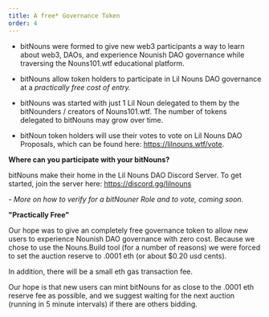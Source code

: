```yaml
---
title: A free* Governance Token
order: 4
---
```


- bitNouns were formed to give new web3 participants a way to learn about web3, DAOs, and experience Nounish DAO governance while traversing the Nouns101.wtf educational platform.

- bitNouns allow token holders to participate in Lil Nouns DAO governance at a *practically free cost of entry.*

- bitNouns was started with just 1 Lil Noun delegated to them by the bitNounders / creators of Nouns101.wtf. The number of tokens delegated to bitNouns may grow over time.

- bitNoun token holders will use their votes to vote on Lil Nouns DAO Proposals, which can be found here: https://lilnouns.wtf/vote.

**Where can you participate with your bitNouns?**

bitNouns make their home in the Lil Nouns DAO Discord Server. To get started, join the server here: https://discord.gg/lilnouns

*- More on how to verify for a bitNouner Role and to vote, coming soon.*

**"Practically Free"** 

Our hope was to give an completely free governance token to allow new users to experience Nounish DAO governance with zero cost. Because we chose to use the Nouns.Build tool (for a number of reasons) we were forced to set the auction reserve to .0001 eth (or about $0.20 usd cents). 

In addition, there will be a small eth gas transaction fee.

Our hope is that new users can mint bitNouns for as close to the .0001 eth reserve fee as possible, and we suggest waiting for the next auction (running in 5 minute intervals) if there are others bidding. 

